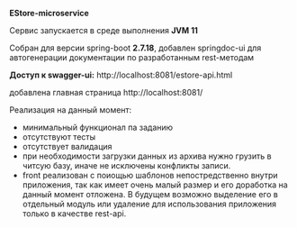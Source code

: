 **EStore-microservice**

Сервис запускается в среде выполнения **JVM 11**

Собран для версии spring-boot **2.7.18**, добавлен springdoc-ui для автогенерации документации по разработанным rest-методам

**Доступ к swagger-ui:** http://localhost:8081/estore-api.html



добавлена главная страница http://localhost:8081/

Реализация на данный момент:

+ минимальный функционал па заданию
+ отсутствуют тесты
+ отсутствует валидация
+ при необходимости загрузки данных из архива нужно грузить в читсую базу, иначе не исключены конфликты записи.
+ front реализован с поиощью шаблонов непостредственно внутри приложения, так как имеет очень малый размер и его доработка на данный момент отложена. В будущем возможно выделение его в отдельный модуль или удаление для использования приложения только в качестве rest-api.

